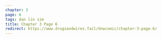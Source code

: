 ```yaml
---
chapter: 3
page: 6
tags: dan lin sim
title: Chapter 3 Page 6
redirect: https://www.drugsandwires.fail/dnwcomic/chapter-3-page-6/
---
```


